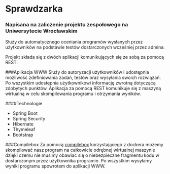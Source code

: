 # Sprawdzarka
### Napisana na zaliczenie projektu zespołowego na Uniwersytecie Wrocławskim

Służy do automatycznego oceniania programów wysłanych przez użytkowników na 
podstawie testów dostarczonych wcześniej przez admina. 

Projekt składa się z dwóch aplikacji komunikujących się ze sobą za pomocą REST.

###Aplikacja WWW
Służy do autoryzacji użytkowników i udostępnia możliwość zdefiniowania zadań, testów oraz 
wysyłania swoich rozwiązań. Po wszystkim udostępnia użytkownikowi informację zwrotną 
dotyczącą zdobytych punktów. Aplikacja za pomocą REST komunikuje się z maszyną wirtualną w celu
skompilowania programu i otrzymania wyników.

####Technologie
* Spring Boot
* Spring Security
* Hibernate
* Thymeleaf
* Bootstrap 

###Compilebox
Za pomocą [compilebox](https://github.com/remoteinterview/compilebox) korzystającego z dockera 
możemy skompilować nasz program na całkowicie odrębnej wirtualnej maszynie dzięki czemu nie musimy obawiać się o
niebezpieczne fragmentu kodu w dostarczonym przez użytkownika programie. Po wszystkim wysyłamy wyniki programu
spowrotem do aplikacji WWW.